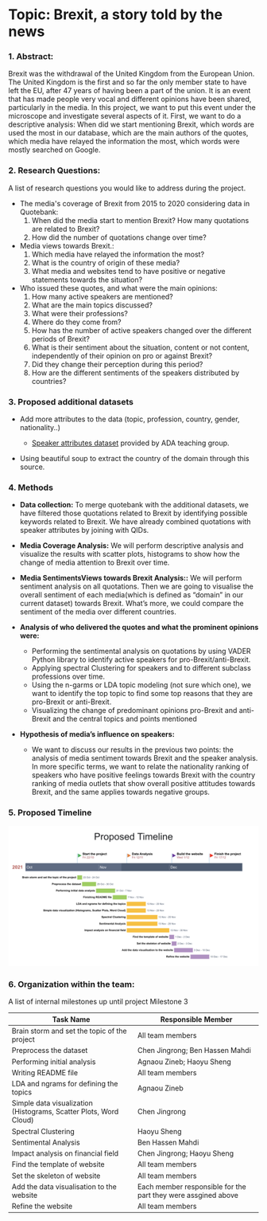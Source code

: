 # Topic: Brexit, a story told by the news

### 1. Abstract:

Brexit was the withdrawal of the United Kingdom from the European Union. The United Kingdom is the first and so far the only member state to have left the EU, after 47 years of having been a part of the union. It is an event that has made people very vocal and different opinions have been shared, particularly in the media. In this project, we want to put this event under the microscope and investigate several aspects of it. First, we want to do a descriptive analysis: When did we start mentioning Brexit, which words are used the most in our database, which are the main authors of the quotes, which media have relayed the information the most, which words were mostly searched on Google. 

### 2. Research Questions: 
A list of research questions you would like to address during the project.
- The media's coverage of Brexit from 2015 to 2020 considering data in Quotebank:
	1. When did the media start to mention Brexit? How many quotations are related to Brexit? 
	2. How did the number of quotations change over time?
- Media views towards Brexit.:
	1. Which media have relayed the information the most? 
	2. What is the country of origin of these media? 
	3. What media and websites tend to have positive or negative statements towards the situation? 
- Who issued these quotes, and what were the main opinions:
	1. How many active speakers are mentioned? 
	2. What are the main topics discussed? 
	3. What were their professions? 
	4. Where do they come from? 
	5. How has the number of active speakers changed over the different periods of Brexit? 
	6. What is their sentiment about the situation, content or not content, independently of their opinion on pro or against Brexit?  
	7. Did they change their perception during this period? 
	8. How are the different sentiments of the speakers distributed by countries?

### 3. Proposed additional datasets 

- Add more attributes to the data (topic, profession, country, gender, nationality..)

	- [Speaker attributes dataset](https://drive.google.com/drive/folders/1VAFHacZFh0oxSxilgNByb1nlNsqznUf0) provided by ADA teaching group. 
- Using beautiful soup to extract the country of the domain through this source.

### 4. Methods 

- **Data collection:**
  To merge quotebank with the additional datasets, we have filtered those quotations related to Brexit by identifying possible keywords related to Brexit. We have already combined quotations with speaker attributes by joining with QIDs. 

- **Media Coverage Analysis:**
  We will perform descriptive analysis and visualize the results with scatter plots, histograms to show how the change of media attention to Brexit over time.

- **Media SentimentsViews towards Brexit Analysis::**
	We will perform sentiment analysis on all quotations. Then we are going to visualise the overall sentiment of each media(which is defined as “domain” in our current dataset)  towards Brexit. What’s more, we could compare the sentiment of the media over different countries.
- **Analysis of who delivered the quotes and what the prominent opinions were:**
	- Performing the sentimental analysis on quotations by using VADER Python library to identify active speakers for pro-Brexit/anti-Brexit.
	-  Applying spectral Clustering for speakers and to different subclass professions over time. 
	-  Using the n-garms or LDA topic modeling (not sure which one), we want to identify the top topic to find some top reasons that they are pro-Brexit or anti-Brexit. 
	-  Visualizing the change of predominant opinions pro-Brexit and anti-Brexit and the central topics and points mentioned

-  **Hypothesis of media’s influence on speakers:**
	- We want to discuss our results in the previous two points: the analysis of media sentiment towards Brexit and the speaker analysis. In more specific terms, we want to relate the nationality ranking of speakers who have positive feelings towards Brexit with the country ranking of media outlets that show overall positive attitudes towards Brexit, and the same applies towards negative groups.

### 5. Proposed Timeline
![alt text](https://github.com/epfl-ada/ada-2021-project-top-spot/blob/main/img/Timeline.png)

### 6. Organization within the team:
A list of internal milestones up until project Milestone 3

| Task Name                                                    | Responsible  Member                                          |
| ------------------------------------------------------------ | ------------------------------------------------------------ |
| Brain storm and set the topic of the project                 | All team members                                             |
| Preprocess the dataset                                       | Chen Jingrong; Ben Hassen Mahdi                              |
| Performing initial analysis                                  | Agnaou Zineb; Haoyu Sheng                                    |
| Writing README file                                          | All team members                                             |
| LDA and ngrams for defining the topics                       | Agnaou Zineb                                                 |
| Simple data visualization  (Histograms, Scatter Plots, Word Cloud) | Chen Jingrong                                                |
| Spectral Clustering                                          | Haoyu Sheng                                                  |
| Sentimental Analysis                                         | Ben Hassen Mahdi                                             |
| Impact analysis on financial field                           | Chen Jingrong; Haoyu Sheng                                   |
| Find the template of website                                 | All team members                                             |
| Set the skeleton of website                                  | All team members                                             |
| Add the data visualisation to the website                    | Each member responsible for the part they were assgined  above |
| Refine the website                                           | All team members                                             |

